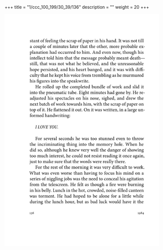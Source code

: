 +++
title = "1/ccc_100_199/30_39/136"
description = ""
weight = 20
+++

<img class="center-fit-jpg" src="/jpg_/out_jpg_1984__136.jpg" ></img>

